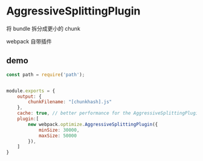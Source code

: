 # AggressiveSplittingPlugin

将 bundle 拆分成更小的 chunk

webpack 自带插件

## demo

``` javascript
const path = require('path');


module.exports = {
    output: {
        chunkFilename: "[chunkhash].js"
    },
    cache: true, // better performance for the AggressiveSplittingPlugin
    plugin:[
        new webpack.optimize.AggressiveSplittingPlugin({
			minSize: 30000,
			maxSize: 50000
		}),
    ]
}
```